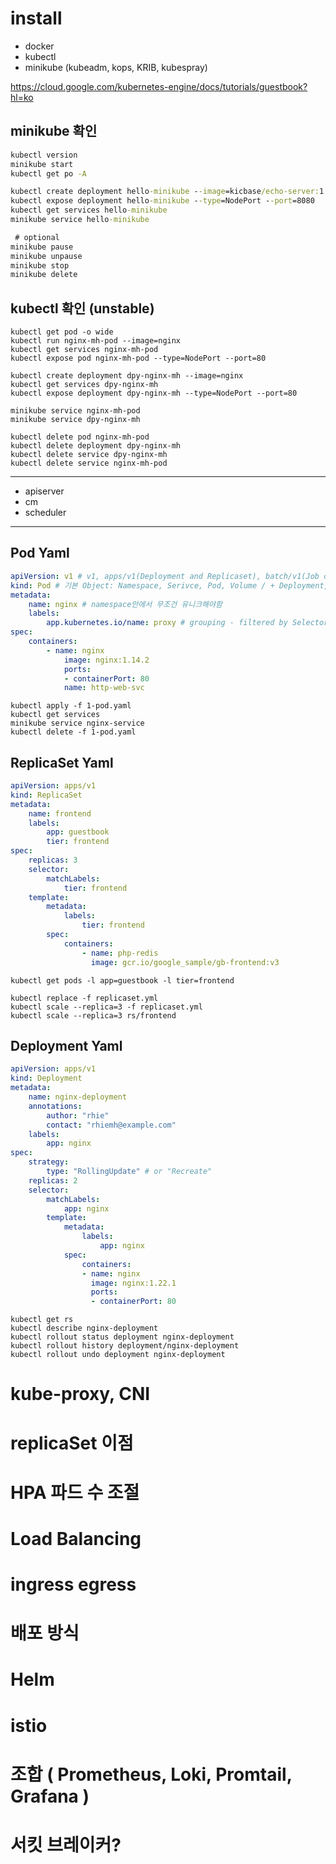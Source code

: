 # install
 - docker
 - kubectl
 - minikube (kubeadm, kops, KRIB, kubespray)

https://cloud.google.com/kubernetes-engine/docs/tutorials/guestbook?hl=ko

## minikube 확인

```cmd
kubectl version
minikube start
kubectl get po -A

kubectl create deployment hello-minikube --image=kicbase/echo-server:1.0
kubectl expose deployment hello-minikube --type=NodePort --port=8080
kubectl get services hello-minikube
minikube service hello-minikube

 # optional
minikube pause
minikube unpause
minikube stop
minikube delete
```

## kubectl 확인 (unstable)

```
kubectl get pod -o wide
kubectl run nginx-mh-pod --image=nginx
kubectl get services nginx-mh-pod
kubectl expose pod nginx-mh-pod --type=NodePort --port=80

kubectl create deployment dpy-nginx-mh --image=nginx
kubectl get services dpy-nginx-mh
kubectl expose deployment dpy-nginx-mh --type=NodePort --port=80

minikube service nginx-mh-pod
minikube service dpy-nginx-mh

kubectl delete pod nginx-mh-pod
kubectl delete deployment dpy-nginx-mh
kubectl delete service dpy-nginx-mh
kubectl delete service nginx-mh-pod
```

---
 - apiserver
 - cm
 - scheduler
---

## Pod Yaml

```yaml
apiVersion: v1 # v1, apps/v1(Deployment and Replicaset), batch/v1(Job object)
kind: Pod # 기본 Object: Namespace, Serivce, Pod, Volume / + Deployment, DaemonSet, ConfigMap, ReplicaSet, PV, PVC, StatefulSet
metadata:
    name: nginx # namespace안에서 무조건 유니크해야함
    labels:
        app.kubernetes.io/name: proxy # grouping - filtered by Selector
spec:
    containers:
        - name: nginx
            image: nginx:1.14.2
            ports:
            - containerPort: 80
            name: http-web-svc
```
```
kubectl apply -f 1-pod.yaml
kubectl get services
minikube service nginx-service
kubectl delete -f 1-pod.yaml
```

## ReplicaSet Yaml

```yaml
apiVersion: apps/v1
kind: ReplicaSet
metadata:
    name: frontend
    labels:
        app: guestbook
        tier: frontend
spec:
    replicas: 3
    selector:
        matchLabels:
            tier: frontend
    template:
        metadata:
            labels:
                tier: frontend
        spec:
            containers:
                - name: php-redis
                  image: gcr.io/google_sample/gb-frontend:v3
```
```
kubectl get pods -l app=guestbook -l tier=frontend
```
```
kubectl replace -f replicaset.yml
kubectl scale --replica=3 -f replicaset.yml
kubectl scale --replica=3 rs/frontend
```

## Deployment Yaml

```yaml
apiVersion: apps/v1
kind: Deployment
metadata:
    name: nginx-deployment
    annotations:
        author: "rhie"
        contact: "rhiemh@example.com"
    labels:
        app: nginx
spec:
    strategy:
        type: "RollingUpdate" # or "Recreate"
    replicas: 2
    selector:
        matchLabels:
            app: nginx
        template:
            metadata:
                labels:
                    app: nginx
            spec:
                containers:
                - name: nginx
                  image: nginx:1.22.1
                  ports:
                  - containerPort: 80
```
```
kubectl get rs
kubectl describe nginx-deployment
kubectl rollout status deployment nginx-deployment
kubectl rollout history deployment/nginx-deployment
kubectl rollout undo deployment nginx-deployment
```

# kube-proxy, CNI

# replicaSet 이점
# HPA 파드 수 조절
# Load Balancing
# ingress egress
# 배포 방식
# Helm
# istio

# 조합 ( Prometheus, Loki, Promtail, Grafana )

# 서킷 브레이커?
